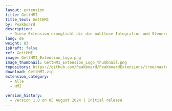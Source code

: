 ```yaml
---
layout: extension
title: GettHMI
title_text: GettHMI
by: Peakboard
description: 
  - Diese Extension ermöglicht dir die nahtlose Integration und Steuerung von Tasten auf GETT Human Machine Interfaces (HMIs). 
lang: de
weight: 83
isDraft: false
ref: GettHMI
image: GettHMI_Extension_Logo.png
image_thumbnail: GettHMI_Extension_Logo_thumbnail.png
repository: https://github.com/Peakboard/PeakboardExtensions/tree/master/GettHMI
download: GettHMI.zip
extension_category:
  - Alle
  - HMI

version_history:
  - Version 1.0 on 05 August 2024 | Initial release
---
```

